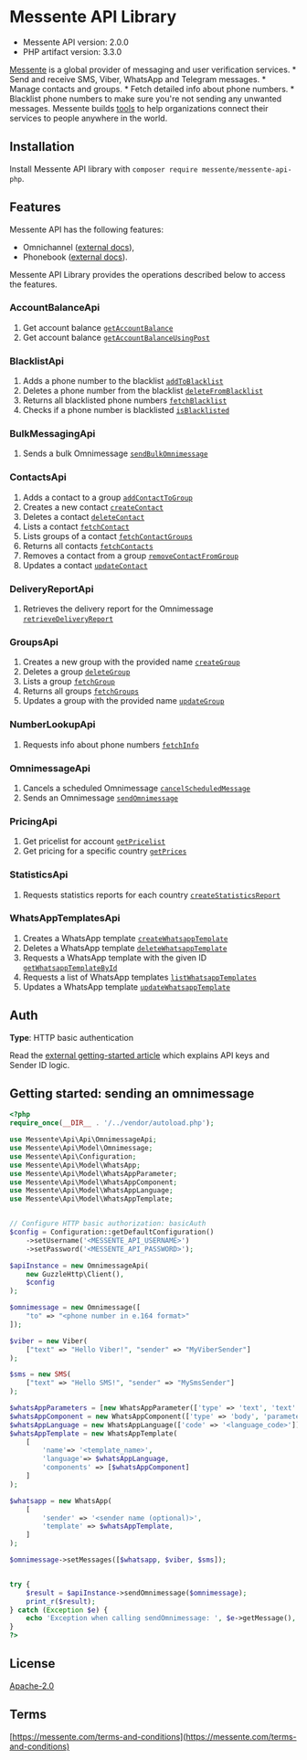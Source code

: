 # Messente API Library

- Messente API version: 2.0.0
- PHP artifact version: 3.3.0

[Messente](https://messente.com) is a global provider of messaging and user verification services.  * Send and receive SMS, Viber, WhatsApp and Telegram messages. * Manage contacts and groups. * Fetch detailed info about phone numbers. * Blacklist phone numbers to make sure you&#39;re not sending any unwanted messages.  Messente builds [tools](https://messente.com/documentation) to help organizations connect their services to people anywhere in the world.

## Installation

Install Messente API library with `composer require messente/messente-api-php`.

## Features

Messente API has the following features:

- Omnichannel ([external docs](https://messente.com/documentation/omnichannel-api)),
- Phonebook ([external docs](https://messente.com/documentation/phonebook-api)).

Messente API Library provides the operations described below to access the features.

### AccountBalanceApi

1. Get account balance [`getAccountBalance`](docs/Api/AccountBalanceApi.md#getaccountbalance)
1. Get account balance [`getAccountBalanceUsingPost`](docs/Api/AccountBalanceApi.md#getaccountbalanceusingpost)

### BlacklistApi

1. Adds a phone number to the blacklist [`addToBlacklist`](docs/Api/BlacklistApi.md#addtoblacklist)
1. Deletes a phone number from the blacklist [`deleteFromBlacklist`](docs/Api/BlacklistApi.md#deletefromblacklist)
1. Returns all blacklisted phone numbers [`fetchBlacklist`](docs/Api/BlacklistApi.md#fetchblacklist)
1. Checks if a phone number is blacklisted [`isBlacklisted`](docs/Api/BlacklistApi.md#isblacklisted)

### BulkMessagingApi

1. Sends a bulk Omnimessage [`sendBulkOmnimessage`](docs/Api/BulkMessagingApi.md#sendbulkomnimessage)

### ContactsApi

1. Adds a contact to a group [`addContactToGroup`](docs/Api/ContactsApi.md#addcontacttogroup)
1. Creates a new contact [`createContact`](docs/Api/ContactsApi.md#createcontact)
1. Deletes a contact [`deleteContact`](docs/Api/ContactsApi.md#deletecontact)
1. Lists a contact [`fetchContact`](docs/Api/ContactsApi.md#fetchcontact)
1. Lists groups of a contact [`fetchContactGroups`](docs/Api/ContactsApi.md#fetchcontactgroups)
1. Returns all contacts [`fetchContacts`](docs/Api/ContactsApi.md#fetchcontacts)
1. Removes a contact from a group [`removeContactFromGroup`](docs/Api/ContactsApi.md#removecontactfromgroup)
1. Updates a contact [`updateContact`](docs/Api/ContactsApi.md#updatecontact)

### DeliveryReportApi

1. Retrieves the delivery report for the Omnimessage [`retrieveDeliveryReport`](docs/Api/DeliveryReportApi.md#retrievedeliveryreport)

### GroupsApi

1. Creates a new group with the provided name [`createGroup`](docs/Api/GroupsApi.md#creategroup)
1. Deletes a group [`deleteGroup`](docs/Api/GroupsApi.md#deletegroup)
1. Lists a group [`fetchGroup`](docs/Api/GroupsApi.md#fetchgroup)
1. Returns all groups [`fetchGroups`](docs/Api/GroupsApi.md#fetchgroups)
1. Updates a group with the provided name [`updateGroup`](docs/Api/GroupsApi.md#updategroup)

### NumberLookupApi

1. Requests info about phone numbers [`fetchInfo`](docs/Api/NumberLookupApi.md#fetchinfo)

### OmnimessageApi

1. Cancels a scheduled Omnimessage [`cancelScheduledMessage`](docs/Api/OmnimessageApi.md#cancelscheduledmessage)
1. Sends an Omnimessage [`sendOmnimessage`](docs/Api/OmnimessageApi.md#sendomnimessage)

### PricingApi

1. Get pricelist for account [`getPricelist`](docs/Api/PricingApi.md#getpricelist)
1. Get pricing for a specific country [`getPrices`](docs/Api/PricingApi.md#getprices)

### StatisticsApi

1. Requests statistics reports for each country [`createStatisticsReport`](docs/Api/StatisticsApi.md#createstatisticsreport)

### WhatsAppTemplatesApi

1. Creates a WhatsApp template [`createWhatsappTemplate`](docs/Api/WhatsAppTemplatesApi.md#createwhatsapptemplate)
1. Deletes a WhatsApp template [`deleteWhatsappTemplate`](docs/Api/WhatsAppTemplatesApi.md#deletewhatsapptemplate)
1. Requests a WhatsApp template with the given ID [`getWhatsappTemplateById`](docs/Api/WhatsAppTemplatesApi.md#getwhatsapptemplatebyid)
1. Requests a list of WhatsApp templates [`listWhatsappTemplates`](docs/Api/WhatsAppTemplatesApi.md#listwhatsapptemplates)
1. Updates a WhatsApp template [`updateWhatsappTemplate`](docs/Api/WhatsAppTemplatesApi.md#updatewhatsapptemplate)

## Auth

**Type**: HTTP basic authentication

Read the [external getting-started article](https://messente.com/documentation/getting-started) which explains API keys and Sender ID logic.

## Getting started: sending an omnimessage

```php
<?php
require_once(__DIR__ . '/../vendor/autoload.php');

use Messente\Api\Api\OmnimessageApi;
use Messente\Api\Model\Omnimessage;
use Messente\Api\Configuration;
use Messente\Api\Model\WhatsApp;
use Messente\Api\Model\WhatsAppParameter;
use Messente\Api\Model\WhatsAppComponent;
use Messente\Api\Model\WhatsAppLanguage;
use Messente\Api\Model\WhatsAppTemplate;


// Configure HTTP basic authorization: basicAuth
$config = Configuration::getDefaultConfiguration()
    ->setUsername('<MESSENTE_API_USERNAME>')
    ->setPassword('<MESSENTE_API_PASSWORD>');

$apiInstance = new OmnimessageApi(
    new GuzzleHttp\Client(),
    $config
);

$omnimessage = new Omnimessage([
    "to" => "<phone number in e.164 format>"
]);

$viber = new Viber(
    ["text" => "Hello Viber!", "sender" => "MyViberSender"]
);

$sms = new SMS(
    ["text" => "Hello SMS!", "sender" => "MySmsSender"]
);

$whatsAppParameters = [new WhatsAppParameter(['type' => 'text', 'text' => 'hello whatsapp'])];
$whatsAppComponent = new WhatsAppComponent(['type' => 'body', 'parameters' => $whatsAppParameters]);
$whatsAppLanguage = new WhatsAppLanguage(['code' => '<language_code>']);
$whatsAppTemplate = new WhatsAppTemplate(
    [
        'name'=> '<template_name>',
        'language'=> $whatsAppLanguage,
        'components' => [$whatsAppComponent]
    ]
);

$whatsapp = new WhatsApp(
    [
        'sender' => '<sender name (optional)>',
        'template' => $whatsAppTemplate,
    ]
);

$omnimessage->setMessages([$whatsapp, $viber, $sms]);


try {
    $result = $apiInstance->sendOmnimessage($omnimessage);
    print_r($result);
} catch (Exception $e) {
    echo 'Exception when calling sendOmnimessage: ', $e->getMessage(), PHP_EOL;
}
?>

```

## License

[Apache-2.0](http://www.apache.org/licenses/LICENSE-2.0.html)

## Terms

[https://messente.com/terms-and-conditions](https://messente.com/terms-and-conditions)

